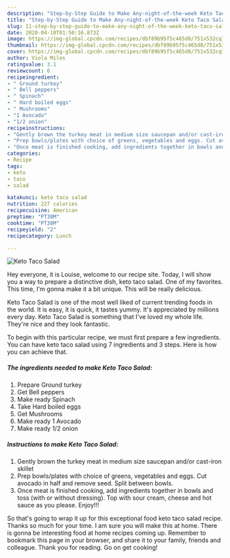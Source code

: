```yaml
---
description: "Step-by-Step Guide to Make Any-night-of-the-week Keto Taco Salad"
title: "Step-by-Step Guide to Make Any-night-of-the-week Keto Taco Salad"
slug: 11-step-by-step-guide-to-make-any-night-of-the-week-keto-taco-salad
date: 2020-04-10T01:50:16.873Z
image: https://img-global.cpcdn.com/recipes/dbf89b95f5c465d8/751x532cq70/keto-taco-salad-recipe-main-photo.jpg
thumbnail: https://img-global.cpcdn.com/recipes/dbf89b95f5c465d8/751x532cq70/keto-taco-salad-recipe-main-photo.jpg
cover: https://img-global.cpcdn.com/recipes/dbf89b95f5c465d8/751x532cq70/keto-taco-salad-recipe-main-photo.jpg
author: Viola Miles
ratingvalue: 3.1
reviewcount: 6
recipeingredient:
- " Ground turkey"
- " Bell peppers"
- " Spinach"
- " Hard boiled eggs"
- " Mushrooms"
- "1 Avocado"
- "1/2 onion"
recipeinstructions:
- "Gently brown the turkey meat in medium size saucepan and/or cast-iron skillet"
- "Prep bowls/plates with choice of greens, vegetables and eggs. Cut avocado in half and remove seed. Split between bowls."
- "Once meat is finished cooking, add ingredients together in bowls and toss (with or without dressing). Top with sour cream, cheese and hot sauce as you please. Enjoy!!!"
categories:
- Recipe
tags:
- keto
- taco
- salad

katakunci: keto taco salad 
nutrition: 227 calories
recipecuisine: American
preptime: "PT30M"
cooktime: "PT38M"
recipeyield: "2"
recipecategory: Lunch

---
```



![Keto Taco Salad](https://img-global.cpcdn.com/recipes/dbf89b95f5c465d8/751x532cq70/keto-taco-salad-recipe-main-photo.jpg)

Hey everyone, it is Louise, welcome to our recipe site. Today, I will show you a way to prepare a distinctive dish, keto taco salad. One of my favorites. This time, I'm gonna make it a bit unique. This will be really delicious.

Keto Taco Salad is one of the most well liked of current trending foods in the world. It is easy, it is quick, it tastes yummy. It's appreciated by millions every day. Keto Taco Salad is something that I've loved my whole life. They're nice and they look fantastic.




To begin with this particular recipe, we must first prepare a few ingredients. You can have keto taco salad using 7 ingredients and 3 steps. Here is how you can achieve that.

##### The ingredients needed to make Keto Taco Salad:

1. Prepare  Ground turkey
1. Get  Bell peppers
1. Make ready  Spinach
1. Take  Hard boiled eggs
1. Get  Mushrooms
1. Make ready 1 Avocado
1. Make ready 1/2 onion




##### Instructions to make Keto Taco Salad:

1. Gently brown the turkey meat in medium size saucepan and/or cast-iron skillet
1. Prep bowls/plates with choice of greens, vegetables and eggs. Cut avocado in half and remove seed. Split between bowls.
1. Once meat is finished cooking, add ingredients together in bowls and toss (with or without dressing). Top with sour cream, cheese and hot sauce as you please. Enjoy!!!




So that's going to wrap it up for this exceptional food keto taco salad recipe. Thanks so much for your time. I am sure you will make this at home. There is gonna be interesting food at home recipes coming up. Remember to bookmark this page in your browser, and share it to your family, friends and colleague. Thank you for reading. Go on get cooking!
